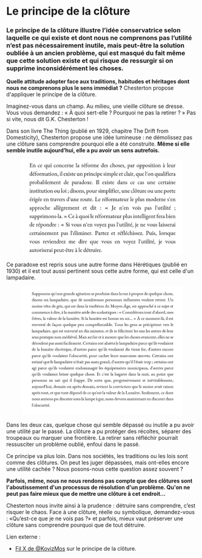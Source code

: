 # Le principe de la clôture

### Le principe de la clôture illustre l’idée conservatrice selon laquelle ce qui existe et dont nous ne comprenons pas l’utilité n’est pas nécessairement inutile, mais peut-être la solution oubliée à un ancien problème, qui est masqué du fait même que cette solution existe et qui risque de ressurgir si on supprime inconsidérément les choses.

**Quelle attitude adopter face aux traditions, habitudes et héritages dont nous ne comprenons plus le sens immédiat ?** Chesterton propose d'appliquer le principe de la clôture.

Imaginez-vous dans un champ. Au milieu, une vieille clôture se dresse. Vous vous demandez : « À quoi sert-elle ? Pourquoi ne pas la retirer ? » Pas si vite, nous dit G.K. Chesterton !

Dans son livre The Thing (publié en 1929, chapitre The Drift from Domesticity), Chesterton propose une idée lumineuse : ne démolissez pas une clôture sans comprendre pourquoi elle a été construite. **Même si elle semble inutile aujourd’hui, elle a pu avoir un sens autrefois.**

<figure><img src="../.gitbook/assets/image (2) (1) (1) (1) (1) (1) (1).png" alt=""><figcaption></figcaption></figure>

Ce paradoxe est repris sous une autre forme dans Hérétiques (publié en 1930) et il est tout aussi pertinent sous cette autre forme, qui est celle d'un lampadaire.

<figure><img src="../.gitbook/assets/image (1) (1) (1) (1) (1) (1) (1) (1).png" alt=""><figcaption></figcaption></figure>

Dans les deux cas, quelque chose qui semble dépassé ou inutile a pu avoir une utilité par le passé. La clôture a pu protéger des récoltes, séparer des troupeaux ou marquer une frontière. La retirer sans réfléchir pourrait ressusciter un problème oublié, enfoui dans le passé.

Ce principe va plus loin. Dans nos sociétés, les traditions ou les lois sont comme des clôtures. On peut les juger dépassées, mais ont-elles encore une utilité cachée ? Nous posons-nous cette question assez souvent ?

**Parfois, même, nous ne nous rendons pas compte que des clôtures sont l'aboutissement d'un processus de résolution d'un problème. Qu'on ne peut pas faire mieux que de mettre une clôture à cet endroit...**

Chesterton nous invite ainsi à la prudence : détruire sans comprendre, c’est risquer le chaos. Face à une clôture, réelle ou symbolique, demandez-vous : «Qu’est-ce que je ne vois pas ?» et parfois, mieux vaut préserver une clôture sans comprendre pourquoi que de tout détruire.



Lien externe :

* [Fil X de @KovizMos](https://x.com/KovitzMos/status/1899072196141572307) sur le principe de la clôture.
